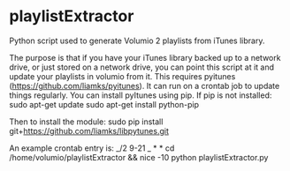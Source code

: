 # playlistExtractor

Python script used to generate Volumio 2 playlists from iTunes library.

The purpose is that if you have your iTunes library backed up to a network drive, or just stored on a network drive, you can point this script at it and update your playlists in volumio from it.
This requires pyitunes (https://github.com/liamks/pyitunes). It can run on a crontab job to update things regularly.
You can install pyItunes using pip. If pip is not installed:
sudo apt-get update
sudo apt-get install python-pip

Then to install the module:
sudo pip install git+https://github.com/liamks/libpytunes.git

An example crontab entry is:
_/2 9-21 _ \* \* cd /home/volumio/playlistExtractor && nice -10 python playlistExtractor.py
